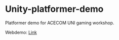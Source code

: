 # Unity-platformer-demo

Platformer demo for ACECOM UNI gaming workshop.

Webdemo: [Link](https://larkl.github.io/platformer-game-webdemo/)
